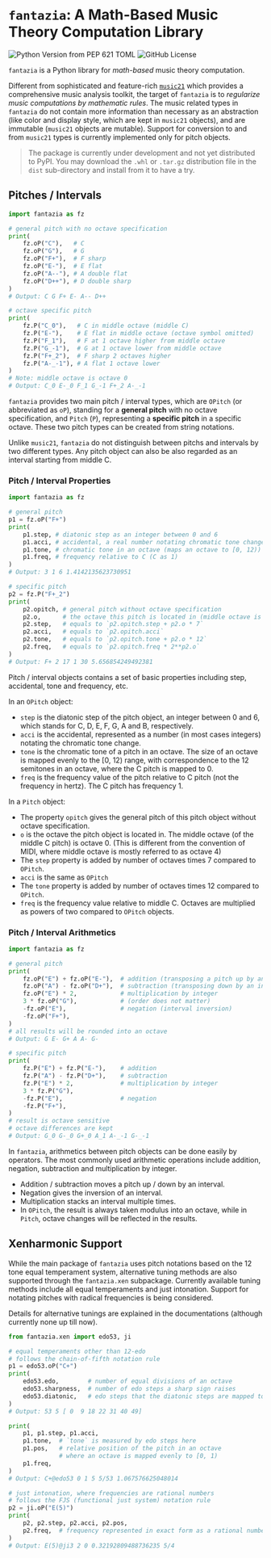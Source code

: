 # `fantazia`: A Math-Based Music Theory Computation Library

![Python Version from PEP 621 TOML](https://img.shields.io/python/required-version-toml?tomlFilePath=https%3A%2F%2Fraw.githubusercontent.com%2Fvanleefxp%2Ffantazia%2Fmaster%2Fpyproject.toml) ![GitHub License](https://img.shields.io/github/license/vanleefxp/fantazia)

`fantazia` is a Python library for *math-based* music theory computation.

Different from sophisticated and feature-rich [`music21`](https://github.com/cuthbertLab/music21) which provides a comprehensive music analysis toolkit, the target of `fantazia` is to *regularize music computations by mathematic rules*. The music related types in `fantazia` do not contain more information than necessary as an abstraction (like color and display style, which are kept in `music21` objects), and are immutable (`music21` objects are mutable). Support for conversion to and from `music21` types is currently implemented only for pitch objects.

> The package is currently under development and not yet distributed to PyPI. You may download the `.whl` or `.tar.gz` distribution file in the `dist` sub-directory and install from it to have a try.

## Pitches / Intervals

```py
import fantazia as fz

# general pitch with no octave specification
print(
    fz.oP("C"),   # C
    fz.oP("G"),   # G
    fz.oP("F+"),  # F sharp
    fz.oP("E-"),  # E flat
    fz.oP("A--"), # A double flat
    fz.oP("D++"), # D double sharp
)
# Output: C G F+ E- A-- D++

# octave specific pitch
print(
    fz.P("C_0"),   # C in middle octave (middle C)
    fz.P("E-"),    # E flat in middle octave (octave symbol omitted)
    fz.P("F_1"),   # F at 1 octave higher from middle octave
    fz.P("G_-1"),  # G at 1 octave lower from middle octave
    fz.P("F+_2"),  # F sharp 2 octaves higher
    fz.P("A-_-1"), # A flat 1 octave lower
)
# Note: middle octave is octave 0
# Output: C_0 E-_0 F_1 G_-1 F+_2 A-_-1
```

`fantazia` provides two main pitch / interval types, which are `OPitch` (or abbreviated as `oP`), standing for a **general pitch** with no octave specification, and `Pitch` (`P`), representing a **specific pitch** in a specific octave. These two pitch types can be created from string notations.

Unlike `music21`, `fantazia` do not distinguish between pitchs and intervals by two different types. Any pitch object can also be also regarded as an interval starting from middle C.


### Pitch / Interval Properties

```py
import fantazia as fz

# general pitch
p1 = fz.oP("F+")
print(
    p1.step, # diatonic step as an integer between 0 and 6
    p1.acci, # accidental, a real number notating chromatic tone change
    p1.tone, # chromatic tone in an octave (maps an octave to [0, 12))
    p1.freq, # frequency relative to C (C as 1)
)
# Output: 3 1 6 1.4142135623730951

# specific pitch
p2 = fz.P("F+_2")
print(
    p2.opitch, # general pitch without octave specification
    p2.o,      # the octave this pitch is located in (middle octave is 0)
    p2.step,   # equals to `p2.opitch.step + p2.o * 7`
    p2.acci,   # equals to `p2.opitch.acci`
    p2.tone,   # equals to `p2.opitch.tone + p2.o * 12`
    p2.freq,   # equals to `p2.opitch.freq * 2**p2.o`
)
# Output: F+ 2 17 1 30 5.656854249492381
```

Pitch / interval objects contains a set of basic properties including step, accidental, tone and frequency, etc.

In an `OPitch` object:

* `step` is the diatonic step of the pitch object, an integer between 0 and 6, which stands for C, D, E, F, G, A and B, respectively.
* `acci` is the accidental, represented as a number (in most cases integers) notating the chromatic tone change.
* `tone` is the chromatic tone of a pitch in an octave. The size of an octave is mapped evenly to the [0, 12) range, with correspondence to the 12 semitones in an octave, where the C pitch is mapped to 0.
* `freq` is the frequency value of the pitch relative to C pitch (not the frequency in hertz). The C pitch has frequency 1.

In a `Pitch` object:

* The property `opitch` gives the general pitch of this pitch object without octave specification.
* `o` is the octave the pitch object is located in. The middle octave (of the middle C pitch) is octave 0. (This is different from the convention of MIDI, where middle octave is mostly referred to as octave 4)
* The `step` property is added by number of octaves times 7 compared to `OPitch`.
* `acci` is the same as `OPitch`
* The `tone` property is added by number of octaves times 12 compared to `OPitch`.
* `freq` is the frequency value relative to middle C. Octaves are multiplied as powers of two compared to `OPitch` objects.


### Pitch / Interval Arithmetics

```py
import fantazia as fz

# general pitch
print(
    fz.oP("E") + fz.oP("E-"),  # addition (transposing a pitch up by an interval)
    fz.oP("A") - fz.oP("D+"),  # subtraction (transposing down by an interval)
    fz.oP("E") * 2,            # multiplication by integer
    3 * fz.oP("G"),            # (order does not matter)
    -fz.oP("E"),               # negation (interval inversion)
    -fz.oP("F+"),
)
# all results will be rounded into an octave
# Output: G E- G+ A A- G-

# specific pitch
print(
    fz.P("E") + fz.P("E-"),    # addition
    fz.P("A") - fz.P("D+"),    # subtraction
    fz.P("E") * 2,             # multiplication by integer
    3 * fz.P("G"),
    -fz.P("E"),                # negation
    -fz.P("F+"),
)
# result is octave sensitive
# octave differences are kept
# Output: G_0 G-_0 G+_0 A_1 A-_-1 G-_-1
```

In `fantazia`, arithmetics between pitch objects can be done easily by operators. The most commonly used arithmetic operations include addition, negation, subtraction and multiplication by integer.

* Addition / subtraction moves a pitch up / down by an interval.
* Negation gives the inversion of an interval.
* Multiplication stacks an interval multiple times.
* In `OPitch`, the result is always taken modulus into an octave, while in `Pitch`, octave changes will be reflected in the results.


## Xenharmonic Support

While the main package of `fantazia` uses pitch notations based on the 12 tone equal temperament system, alternative tuning methods are also supported through the `fantazia.xen` subpackage. Currently available tuning methods include all equal temperaments and just intonation. Support for notating pitches with radical frequencies is being considered.

Details for alternative tunings are explained in the documentations (although currently none up till now).

```py
from fantazia.xen import edo53, ji

# equal temperaments other than 12-edo
# follows the chain-of-fifth notation rule
p1 = edo53.oP("C+")
print(
    edo53.edo,        # number of equal divisions of an octave
    edo53.sharpness,  # number of edo steps a sharp sign raises
    edo53.diatonic,   # edo steps that the diatonic steps are mapped to
)
# Output: 53 5 [ 0  9 18 22 31 40 49]

print(
    p1, p1.step, p1.acci,
    p1.tone,  # `tone` is measured by edo steps here
    p1.pos,   # relative position of the pitch in an octave
              # where an octave is mapped evenly to [0, 1)
    p1.freq,
)
# Output: C+@edo53 0 1 5 5/53 1.067576625048014

# just intonation, where frequencies are rational numbers
# follows the FJS (functional just system) notation rule
p2 = ji.oP("E(5)")
print(
    p2, p2.step, p2.acci, p2.pos,
    p2.freq,  # frequency represented in exact form as a rational number
)
# Output: E(5)@ji3 2 0 0.32192809488736235 5/4
```